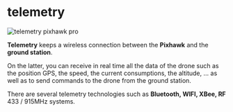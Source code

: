 # telemetry

![telemetry pixhawk pro](https://drotek.com/wp-content/uploads/2017/01/telemetry-250x250.jpg)

**Telemetry** keeps a wireless connection between the **Pixhawk** and the **ground station**.

On the latter, you can receive in real time all the data of the drone such as the position GPS, the speed, the current consumptions, the altitude, ... as well as to send commands to the drone from the ground station.

There are several telemetry technologies such as **Bluetooth, WIFI, XBee, RF** 433 / 915MHz systems.

